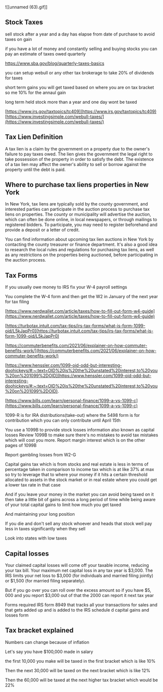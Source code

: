   ![[unnamed (63).gif]]
  

## Stock Taxes
sell stock after a year and a day has elapse from date of purchase to avoid taxes on gain  
  
  
if you have a lot of money and constantly selling and buying stocks you can pay an estimate of taxes owed quarterly  
  
https://www.sba.gov/blog/quarterly-taxes-basics

  
you can setup webull or any other tax brokerage to take 20% of dividends for taxes  
  
short term gains you will get taxed based on where you are on tax bracket  
so me 10% for the annaul gain  
  
long term held stock more than a year and one day wont be taxed  
  
[https://www.irs.gov/taxtopics/tc409](https://www.irs.gov/taxtopics/tc409)  
[https://www.investingsimple.com/webull-taxes/](https://www.investingsimple.com/webull-taxes/)


## Tax Lien Definition  
  
A tax lien is a claim by the government on a property due to the owner's failure to pay taxes owed. The lien gives the government the legal right to take possession of the property in order to satisfy the debt. The existence of a tax lien may affect the owner's ability to sell or borrow against the property until the debt is paid.  
  
  
  
  
## Where to purchase tax liens properties in New York  
  
In New York, tax liens are typically sold by the county government, and interested parties can participate in the auction process to purchase tax liens on properties. The county or municipality will advertise the auction, which can often be done online, in local newspapers, or through mailings to registered bidders. To participate, you may need to register beforehand and provide a deposit or a letter of credit.  
  
You can find information about upcoming tax lien auctions in New York by contacting the county treasurer or finance department. It's also a good idea to research the local rules and regulations for purchasing tax liens, as well as any restrictions on the properties being auctioned, before participating in the auction process.


## Tax Forms
If you usually owe money to IRS fix your W-4 payroll settings  
  
You complete the W-4 form and then get the W2 in January of the next year for tax filing  
  
  
[https://www.nerdwallet.com/article/taxes/how-to-fill-out-form-w4-guide](https://www.nerdwallet.com/article/taxes/how-to-fill-out-form-w4-guide)  
  
[https://turbotax.intuit.com/tax-tips/irs-tax-forms/what-is-form-1099-oid/L5kJapPr0](https://turbotax.intuit.com/tax-tips/irs-tax-forms/what-is-form-1099-oid/L5kJapPr0)  
  
  
[https://commuterbenefits.com/2021/06/explainer-on-how-commuter-benefits-work/](https://commuterbenefits.com/2021/06/explainer-on-how-commuter-benefits-work/)  
  
[https://www.henssler.com/1099-oid-odd-but-interesting-doohickeys/#:~:text=OID%20is%20the%20unstated%20interest,to%20you%20on%201099%2DOID](https://www.henssler.com/1099-oid-odd-but-interesting-doohickeys/#:~:text=OID%20is%20the%20unstated%20interest,to%20you%20on%201099%2DOID).  
  
  
[https://www.bills.com/learn/personal-finance/1099-a-vs-1099-c](https://www.bills.com/learn/personal-finance/1099-a-vs-1099-c)  
  
1099-R is for IRA distributions(take-out) where the 5498 form is for contribution which you can only contribute until April 15th  
  
  
You use a 1099B to provide stock losses information also known as capital losses Review 1099B to make sure there's no mistakes to avoid tax mistakes which will cost you more. Report margin interest which is on the other pages of 1099B  
  
Report gambling losses from W2-G




Capital gains tax which is from stocks and real estate is less in terms of percentage taken in comparison to income tax which is at like 37% at max so try to leverage that to where your money if it hits a certain threshold allocated to assets in the stock market or in real estate where you could get a lower tax rate in that case  
  
And if you leave your money in the market you can avoid being taxed on it then take a little bit of gains across a long period of time while being aware of your total capital gains to limit how much you get taxed  
  
And maintaining your long position  
  
If you die and don't sell any stock whoever and heads that stock well pay less in taxes significantly when they sell  
  
Look into states with low taxes

## Capital losses
Your claimed capital losses will come off your taxable income, reducing your tax bill. Your maximum net capital loss in any tax year is $3,000. The IRS limits your net loss to $3,000 (for individuals and married filing jointly) or $1,500 (for married filing separately).  
  
But if you go over you can roll over the excess amount so if you have $5, 000 and you report $3,000 out of that the 2000 can report it next tax year  
  
  
Forms required IRS form 8949 that tracks all your transactions for sales and that gets added up and is added to the IRS schedule d capital gains and losses form


## Tax bracket explained
Numbers can change because of inflation  
  
Let's say you have $100,000 made in salary  
  
the first 10,000 you make will be taxed in the first bracket which is like 10%  
  
Then the next 30,000 will be taxed on the next bracket which is like 12%  
  
Then the 60,000 will be taxed at the next higher tax bracket which would be 22%